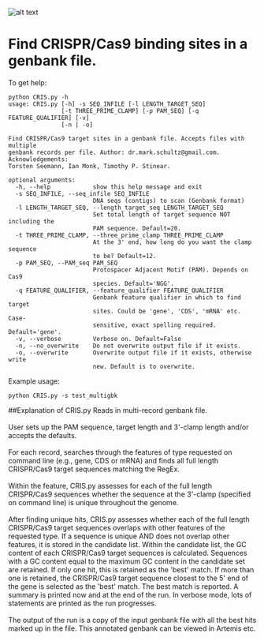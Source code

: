 ![alt text][logo]

[logo]: http://i1.wp.com/www.artofthecell.com/wp-content/uploads/2014/06/Art-of-the-Cell-CRISPR-Cas9-in-Complex-with-Guide-RNA-and-target-DNA.jpg "CRISPR/Cas9"


# Find CRISPR/Cas9 binding sites in a genbank file. 
To get help:
```
python CRIS.py -h
usage: CRIS.py [-h] -s SEQ_INFILE [-l LENGTH_TARGET_SEQ]
               [-t THREE_PRIME_CLAMP] [-p PAM_SEQ] [-q FEATURE_QUALIFIER] [-v]
               [-n | -o]

Find CRISPR/Cas9 target sites in a genbank file. Accepts files with multiple
genbank records per file. Author: dr.mark.schultz@gmail.com. Acknowledgements:
Torsten Seemann, Ian Monk, Timothy P. Stinear.

optional arguments:
  -h, --help            show this help message and exit
  -s SEQ_INFILE, --seq_infile SEQ_INFILE
                        DNA seqs (contigs) to scan (Genbank format)
  -l LENGTH_TARGET_SEQ, --length_target_seq LENGTH_TARGET_SEQ
                        Set total length of target sequence NOT including the
                        PAM sequence. Default=20.
  -t THREE_PRIME_CLAMP, --three_prime_clamp THREE_PRIME_CLAMP
                        At the 3' end, how long do you want the clamp sequence
                        to be? Default=12.
  -p PAM_SEQ, --PAM_seq PAM_SEQ
                        Protospacer Adjacent Motif (PAM). Depends on Cas9
                        species. Default='NGG'.
  -q FEATURE_QUALIFIER, --feature_qualifier FEATURE_QUALIFIER
                        Genbank feature qualifier in which to find target
                        sites. Could be 'gene', 'CDS', 'mRNA' etc. Case-
                        sensitive, exact spelling required. Default='gene'.
  -v, --verbose         Verbose on. Default=False
  -n, --no_overwrite    Do not overwrite output file if it exists.
  -o, --overwrite       Overwrite output file if it exists, otherwise write
                        new. Default is to overwrite.
```

Example usage:
```
python CRIS.py -s test_multigbk
```

##Explanation of CRIS.py
Reads in multi-record genbank file. <br><br>
User sets up the PAM sequence, target length and 3'-clamp length and/or accepts the defaults. <br><br>
For each record, searches through the features of type requested on command line (e.g., gene, CDS or mRNA) and finds all full length CRISPR/Cas9 target sequences matching the RegEx.<br><br>
Within the feature, CRIS.py assesses for each of the full length CRISPR/Cas9 sequences whether the sequence at the 3'-clamp (specified on command line) is unique throughout the genome.<br><br>
After finding unique hits, CRIS.py assesses whether each of the full length CRISPR/Cas9 target sequences overlaps with other features of the requested type.  If a sequence is unique AND does not overlap other features, it is stored in the candidate list.  Within the candidate list, the GC content of each CRISPR/Cas9 target sequences is calculated.  Sequences with a GC content equal to the maximum GC content in the candidate set are retained.  If only one hit, this is retained as the 'best' match.  If more than one is retained, the CRISPR/Cas9 target sequence closest to the 5' end of the gene is selected as the 'best' match.  The best match is reported.  A summary is printed now and at the end of the run.  In verbose mode, lots of statements are printed as the run progresses.  <br><br>
The output of the run is a copy of the input genbank file with all the best hits marked up in the file.  This annotated genbank can be viewed in Artemis etc.  
